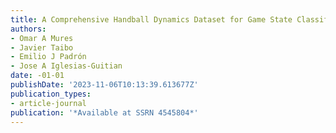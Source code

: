 ```yaml
---
title: A Comprehensive Handball Dynamics Dataset for Game State Classification
authors:
- Omar A Mures
- Javier Taibo
- Emilio J Padrón
- Jose A Iglesias-Guitian
date: -01-01
publishDate: '2023-11-06T10:13:39.613677Z'
publication_types:
- article-journal
publication: '*Available at SSRN 4545804*'
---
```

